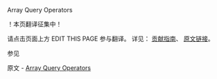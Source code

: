  Array Query Operators

 ！本页翻译征集中！

请点击页面上方 EDIT THIS PAGE 参与翻译。
详见：
[贡献指南]( https://github.com/JinMuInfo/MongoDB-Manual-zh/blob/master/CONTRIBUTING.md )、
[原文链接](  https://docs.mongodb.com/manual/reference/operator/query-array/  )。

 参见

原文 - [Array Query Operators]( https://docs.mongodb.com/manual/reference/operator/query-array/ )

